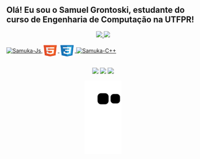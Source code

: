 ## Olá! Eu sou o Samuel Grontoski, estudante do curso de Engenharia de Computação na UTFPR!

<div align="center">
  <a href="https://github.com/samuelGrontoski">
  <img height="180em" src="https://github-readme-stats.vercel.app/api?username=samuelGrontoski&show_icons=true&theme=github_dark&include_all_comits=true$count_private=true"/>
  <img height="180em" src="https://github-readme-stats.vercel.app/api/top-langs/?username=samuelGrontoski&layout=compact&langs_count=7&theme=github_dark"/>
</div>
<div style="display: inline_block"><br>
  <img align="center" alt="Samuka-Js" height="30" width="40" src="https://raw.githubusercontent.com/jmnote/z-icons/master/svg/javascript.svg">
  <img align="center" alt="Samuka-HTML" height="30" width="40" src="https://raw.githubusercontent.com/devicons/devicon/master/icons/html5/html5-original.svg">
  <img align="center" alt="Samuka-CSS" height="30" width="40" src="https://raw.githubusercontent.com/devicons/devicon/master/icons/css3/css3-original.svg">
  <img align="center" alt="Samuka-C++" height="30" width="40" src="https://raw.githubusercontent.com/jmnote/z-icons/master/svg/cpp.svg">
</div>

  ##

<div align="center">
  <a href="https://instagram.com/samuka_art3/" target="_blank"><img 
  <a href="https://twitter.com/samuka_art3/" target="_blank"><img src="https://img.shields.io/badge/Twitter-1DA1F2?style=for-the-badge&logo=twitter&logoColor=white" target="_blank"></a>
    <a href="mailto:samuelgrontoski@gmail.com" target="_blank"><img src="https://img.shields.io/badge/-Gmail-%23333?style=for-the-badge&logo=gmail&logoColor=white" target="_blank"></a>
  <a href="https://discord.gg/Ev49c66Mmq" target="_blank"><img src="https://img.shields.io/badge/Discord-7289DA?style=for-the-badge&logo=discord&logoColor=white" target="_blank"></a>
  
  ![Snake animation](https://github.com/samuelGrontoski/samuelGrontoski/blob/output/github-contribution-grid-snake.svg)
  
</div>
